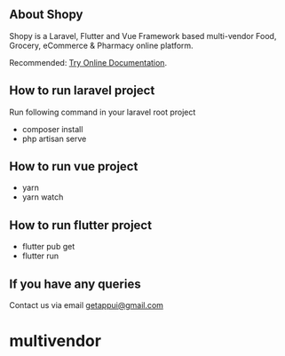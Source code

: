 
## About Shopy

Shopy is a Laravel, Flutter and Vue Framework based multi-vendor Food, Grocery, eCommerce & Pharmacy online platform.

Recommended: [Try Online Documentation](https://shopy-docs.getappui.com/introduction).

## How to run laravel project

Run following command in your laravel root project

- composer install
- php artisan serve

## How to run vue project

- yarn
- yarn watch

## How to run flutter project

- flutter pub get
- flutter run

## If you have any queries 

Contact us via email  [getappui@gmail.com](mailto:getappui@gmail.com)
# multivendor
